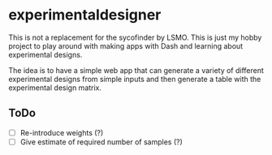 # experimentaldesigner 

This is not a replacement for the sycofinder by LSMO. This is just my hobby project to play around with making apps with Dash and learning about experimental designs.

The idea is to have a simple web app that can generate a variety of different experimental designs from simple inputs and then generate a table with the experimental design matrix. 

## ToDo

- [ ] Re-introduce weights (?)
- [ ] Give estimate of required number of samples (?)